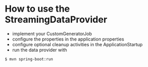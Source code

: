 # How to use the StreamingDataProvider

- implement your CustomGeneratorJob
- configure the properties in the application properties
- configure optional cleanup activities in the ApplicationStartup
- run the data provider with
```sh
$ mvn spring-boot:run
```